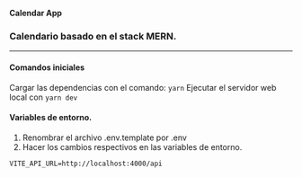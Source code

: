 **Calendar App**
### Calendario basado en el stack MERN.

----------
#### Comandos iniciales
Cargar las dependencias con el comando: `yarn`
Ejecutar el servidor web local con `yarn dev`

#### Variables de entorno.
1. Renombrar el archivo .env.template por .env
2. Hacer los cambios respectivos en las variables de entorno.

```
VITE_API_URL=http://localhost:4000/api

```